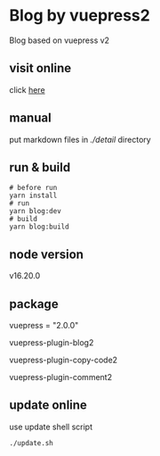 # Blog by vuepress2
Blog based on vuepress v2

## visit online
click [here](https://saynop.github.io/)

## manual
put markdown files in *./detail* directory

## run & build
```shell
# before run
yarn install
# run
yarn blog:dev
# build
yarn blog:build
```

## node version
v16.20.0

## package
vuepress = "2.0.0"<br>

vuepress-plugin-blog2<br>

vuepress-plugin-copy-code2<br>

vuepress-plugin-comment2<br>

## update online
use update shell script
```bash
./update.sh
```
